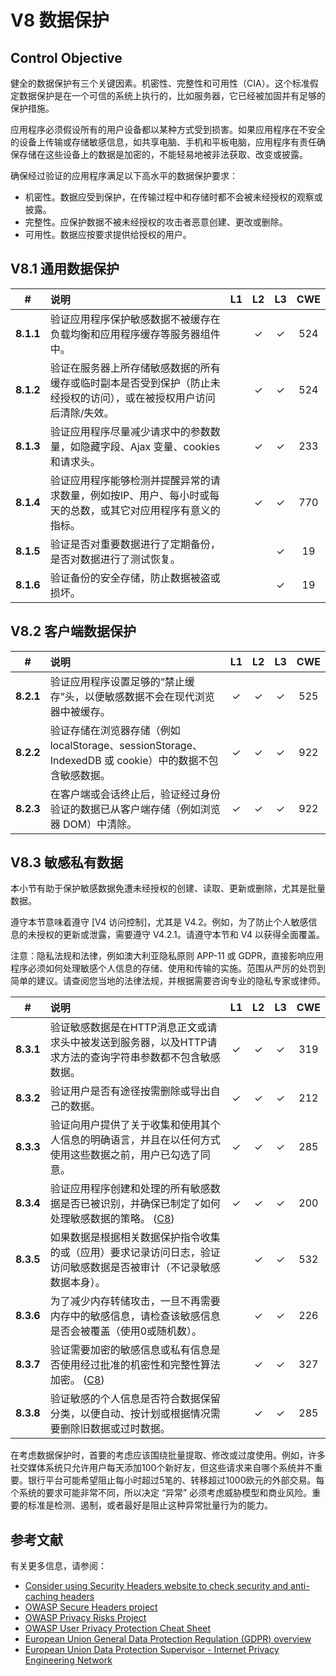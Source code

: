 # V8 数据保护

## Control Objective

健全的数据保护有三个关键因素。机密性、完整性和可用性（CIA）。这个标准假定数据保护是在一个可信的系统上执行的，比如服务器，它已经被加固并有足够的保护措施。

应用程序必须假设所有的用户设备都以某种方式受到损害。如果应用程序在不安全的设备上传输或存储敏感信息，如共享电脑、手机和平板电脑，应用程序有责任确保存储在这些设备上的数据是加密的，不能轻易地被非法获取、改变或披露。

确保经过验证的应用程序满足以下高水平的数据保护要求：

* 机密性。数据应受到保护，在传输过程中和存储时都不会被未经授权的观察或披露。
* 完整性。应保护数据不被未经授权的攻击者恶意创建、更改或删除。
* 可用性。数据应按要求提供给授权的用户。

## V8.1 通用数据保护

| # | 说明 | L1 | L2 | L3 | CWE |
| :---: | :--- | :---: | :---:| :---: | :---: |
| **8.1.1** | 验证应用程序保护敏感数据不被缓存在负载均衡和应用程序缓存等服务器组件中。 | | ✓ | ✓ | 524 |
| **8.1.2** | 验证在服务器上所存储敏感数据的所有缓存或临时副本是否受到保护（防止未经授权的访问），或在被授权用户访问后清除/失效。 | | ✓ | ✓ | 524 |
| **8.1.3** | 验证应用程序尽量减少请求中的参数数量，如隐藏字段、Ajax 变量、cookies 和请求头。 | | ✓ | ✓ | 233 |
| **8.1.4** | 验证应用程序能够检测并提醒异常的请求数量，例如按IP、用户、每小时或每天的总数，或其它对应用程序有意义的指标。 | | ✓ | ✓ | 770 |
| **8.1.5** | 验证是否对重要数据进行了定期备份，是否对数据进行了测试恢复。 | | | ✓ | 19 |
| **8.1.6** | 验证备份的安全存储，防止数据被盗或损坏。 | | | ✓ | 19 |

## V8.2 客户端数据保护

| # | 说明 | L1 | L2 | L3 | CWE |
| :---: | :--- | :---: | :---:| :---: | :---: |
| **8.2.1** | 验证应用程序设置足够的“禁止缓存”头，以便敏感数据不会在现代浏览器中被缓存。 | ✓ | ✓ | ✓ | 525 |
| **8.2.2** | 验证存储在浏览器存储（例如 localStorage、sessionStorage、IndexedDB 或 cookie）中的数据不包含敏感数据。 | ✓ | ✓ | ✓ | 922 |
| **8.2.3** | 在客户端或会话终止后，验证经过身份验证的数据已从客户端存储（例如浏览器 DOM）中清除。 | ✓ | ✓ | ✓ | 922 |

## V8.3 敏感私有数据

本小节有助于保护敏感数据免遭未经授权的创建、读取、更新或删除，尤其是批量数据。

遵守本节意味着遵守 [V4 访问控制]，尤其是 V4.2。例如，为了防止个人敏感信息的未授权的更新或泄露，需要遵守 V4.2.1。请遵守本节和 V4 以获得全面覆盖。

注意：隐私法规和法律，例如澳大利亚隐私原则 APP-11 或 GDPR，直接影响应用程序必须如何处理敏感个人信息的存储、使用和传输的实施。范围从严厉的处罚到简单的建议。请查阅您当地的法律法规，并根据需要咨询专业的隐私专家或律师。

| # | 说明 | L1 | L2 | L3 | CWE |
| :---: | :--- | :---: | :---:| :---: | :---: |
| **8.3.1** | 验证敏感数据是在HTTP消息正文或请求头中被发送到服务器，以及HTTP请求方法的查询字符串参数都不包含敏感数据。 | ✓ | ✓ | ✓ | 319 |
| **8.3.2** | 验证用户是否有途径按需删除或导出自己的数据。 | ✓ | ✓ | ✓ | 212 |
| **8.3.3** | 验证向用户提供了关于收集和使用其个人信息的明确语言，并且在以任何方式使用这些数据之前，用户已勾选了同意。 | ✓ | ✓ | ✓ | 285 |
| **8.3.4** | 验证应用程序创建和处理的所有敏感数据是否已被识别，并确保已制定了如何处理敏感数据的策略。 ([C8](https://owasp.org/www-project-proactive-controls/#div-numbering)) | ✓ | ✓ | ✓ | 200 |
| **8.3.5** | 如果数据是根据相关数据保护指令收集的或（应用）要求记录访问日志，验证访问敏感数据是否被审计（不记录敏感数据本身）。 | | ✓ | ✓ | 532 |
| **8.3.6** | 为了减少内存转储攻击，一旦不再需要内存中的敏感信息，请检查该敏感信息是否会被覆盖（使用0或随机数）。 | | ✓ | ✓ | 226 |
| **8.3.7** | 验证需要加密的敏感信息或私有信息是否使用经过批准的机密性和完整性算法加密。 ([C8](https://owasp.org/www-project-proactive-controls/#div-numbering)) | | ✓ | ✓ | 327 |
| **8.3.8** | 验证敏感的个人信息是否符合数据保留分类，以便自动、按计划或根据情况需要删除旧数据或过时数据。 | | ✓ | ✓ | 285 |

在考虑数据保护时，首要的考虑应该围绕批量提取、修改或过度使用。例如，许多社交媒体系统只允许用户每天添加100个新好友，但这些请求来自哪个系统并不重要。银行平台可能希望阻止每小时超过5笔的、转移超过1000欧元的外部交易。每个系统的要求可能非常不同，所以决定 “异常” 必须考虑威胁模型和商业风险。重要的标准是检测、遏制，或者最好是阻止这种异常批量行为的能力。

## 参考文献

有关更多信息，请参阅：

* [Consider using Security Headers website to check security and anti-caching headers](https://securityheaders.io)
* [OWASP Secure Headers project](https://owasp.org/www-project-secure-headers/)
* [OWASP Privacy Risks Project](https://owasp.org/www-project-top-10-privacy-risks/)
* [OWASP User Privacy Protection Cheat Sheet](https://cheatsheetseries.owasp.org/cheatsheets/User_Privacy_Protection_Cheat_Sheet.html)
* [European Union General Data Protection Regulation (GDPR) overview](https://edps.europa.eu/data-protection_en)
* [European Union Data Protection Supervisor - Internet Privacy Engineering Network](https://edps.europa.eu/data-protection/ipen-internet-privacy-engineering-network_en)
